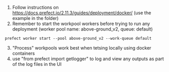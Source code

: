 1. Follow instructions on https://docs.prefect.io/2.11.3/guides/deployment/docker/ (use the example in the folder)
2. Remember to start the workpool workers before trying to run any deployment (worker pool name: above-ground_v2, queue: default)
```
prefect worker start --pool above-ground_v2 --work-queue default

```
3. "Process" workpools work best when tetsing locally using docker containers
4. use "from prefect import getlogger" to log and view any outputs as part of the log files in the UI